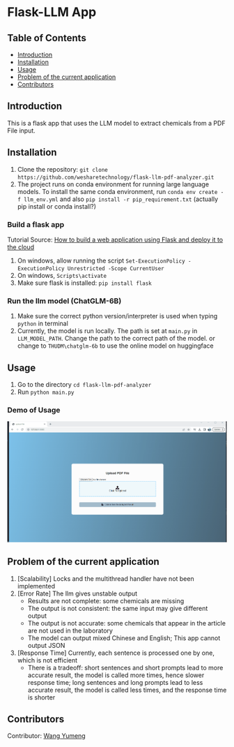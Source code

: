 # Flask-LLM App
## Table of Contents
- [Introduction](#introduction)
- [Installation](#installation)
- [Usage](#usage)
- [Problem of the current application](#problem-of-the-current-application)
- [Contributors](#contributors)
## Introduction
This is a flask app that uses the LLM model to extract chemicals from a PDF File input.
## Installation
1. Clone the repository: `git clone https://github.com/wesharetechnology/flask-llm-pdf-analyzer.git`
2. The project runs on conda environment for running large language models. To install the same conda environment, run `conda env create -f llm_env.yml` and also `pip install -r pip_requirement.txt` (actually pip install or conda install?)
### Build a flask app
Tutorial Source: [How to build a web application using Flask and deploy it to the cloud](https://www.freecodecamp.org/news/how-to-build-a-web-application-using-flask-and-deploy-it-to-the-cloud-3551c985e492/)
1. On windows, allow running the script `Set-ExecutionPolicy -ExecutionPolicy Unrestricted -Scope CurrentUser`
2. On windows, `Scripts\activate`
3. Make sure flask is installed: `pip install flask`

### Run the llm model (ChatGLM-6B)
1. Make sure the correct python version/interpreter is used when typing `python` in terminal
2. Currently, the model is run locally. The path is set at `main.py` in `LLM_MODEL_PATH`. Change the path to the correct path of the model. or change to `THUDM\chatglm-6b` to use the online model on huggingface
## Usage
1. Go to the directory `cd flask-llm-pdf-analyzer`
2. Run `python main.py`
### Demo of Usage
![](graphics/demo.gif)
## Problem of the current application
1. [Scalability] Locks and the multithread handler have not been implemented
2. [Error Rate] The llm gives unstable output
    - Results are not complete: some chemicals are missing
    - The output is not consistent: the same input may give different output
    - The output is not accurate: some chemicals that appear in the article are not used in the laboratory
    - The model can output mixed Chinese and English; This app cannot output JSON
3. [Response Time] Currently, each sentence is processed one by one, which is not efficient
    - There is a tradeoff: short sentences and short prompts lead to more accurate result, the model is called more times, hence slower response time; long sentences and long prompts lead to less accurate result, the model is called less times, and the response time is shorter
## Contributors 
Contributor: [Wang Yumeng](https://github.com/Alexwwwwww)